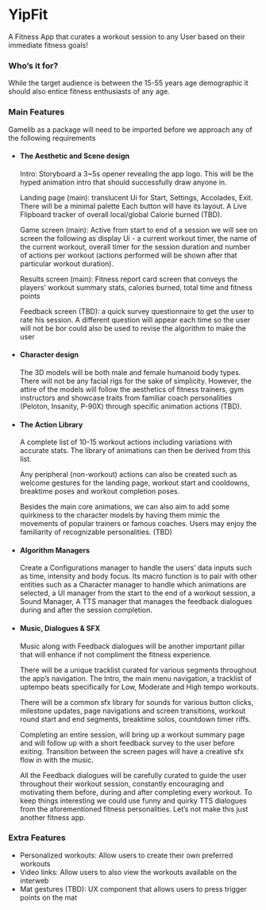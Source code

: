 
# YipFit

A Fitness App that curates a workout session to any User based on their immediate fitness goals! 

### Who’s it for?

While the target audience is between the 15-55 years age demographic it should also entice fitness enthusiasts of any age.

### Main Features
Gamelib as a package will need to be imported before we approach any of the following requirements

- #### The Aesthetic and Scene design 

    Intro: Storyboard a 3~5s opener revealing the app logo. This will be the hyped animation intro that should successfully draw anyone in.
    
    Landing page (main): translucent Ui for Start, Settings, Accolades, Exit. There will be a minimal palette Each button will have its layout. A Live Flipboard tracker of overall local/global Calorie burned (TBD). 
    
    Game screen (main): Active from start to end of a session we will see on screen the following as display Ui -  a current workout timer, the name of the current workout, overall timer for the session duration and number of actions per workout (actions performed will be shown after that particular workout duration).
    
    Results screen (main): Fitness report card screen that conveys the players’ workout summary stats, calories burned, total time and fitness points  
    
    Feedback screen (TBD): a quick survey questionnaire to get the user to rate his session. A different question will appear each time so the user will not be bor could also be used to revise the algorithm to make the user  

- #### Character design 

    The 3D models will be both male and female humanoid body types. There will not be any facial rigs for the sake of simplicity. However, the attire of the models will follow the aesthetics of fitness trainers, gym instructors and showcase traits from familiar coach personalities (Peloton, Insanity, P-90X) through specific animation actions (TBD).

- #### The Action Library 

    A complete list of 10-15 workout actions including variations with accurate stats. The library of animations can then be derived from this list. 
    
    Any peripheral (non-workout) actions can also be created such as welcome gestures for the landing page, workout start and cooldowns, breaktime poses and workout completion poses.
    
    Besides the main core animations, we can also aim to add some quirkiness to the character models by having them mimic the movements of popular trainers or famous coaches. Users may enjoy the familiarity of recognizable personalities. (TBD) 

- #### Algorithm Managers

    Create a Configurations manager to handle the users’ data inputs such as time, intensity and body focus. Its macro function is to pair with other entities such as a Character manager to handle which animations are selected, a UI manager from the start to the end of a workout session, a Sound Manager, A TTS manager that manages the feedback dialogues during and after the session completion.

- #### Music, Dialogues & SFX 

    Music along with Feedback dialogues will be another important pillar that will enhance if not compliment the fitness experience. 
    
    There will be a unique tracklist curated for various segments throughout the app’s navigation. The Intro, the main menu navigation, a tracklist of uptempo beats specifically for Low, Moderate and High tempo workouts. 
    
    There will be a common sfx library for sounds for various button clicks, milestone updates, page navigations and screen transitions, workout round start and end segments, breaktime solos, countdown timer riffs. 
    
    Completing an entire session, will bring up a workout summary page and will follow up with a short feedback survey to the user before exiting. Transition between the screen pages will have a creative sfx flow in with the music.  
    
    All the Feedback dialogues will be carefully curated to guide the user throughout their workout session, constantly encouraging and motivating them before, during and after completing every workout. To keep things interesting we could use funny and quirky TTS dialogues from the aforementioned fitness personalities. Let’s not make this just another fitness app. 

### Extra Features

- Personalized workouts: Allow users to create their own preferred workouts
- Video links: Allow users to also view the workouts available on the interweb
- Mat gestures (TBD): UX component that allows users to press trigger points on the mat





